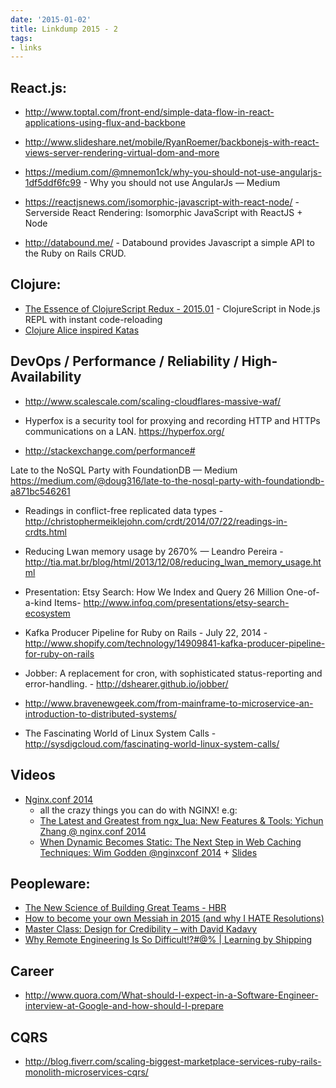 ```yaml
---
date: '2015-01-02'
title: Linkdump 2015 - 2
tags:
- links
---
```





## React.js:

  - http://www.toptal.com/front-end/simple-data-flow-in-react-applications-using-flux-and-backbone

  - http://www.slideshare.net/mobile/RyanRoemer/backbonejs-with-react-views-server-rendering-virtual-dom-and-more

  - https://medium.com/@mnemon1ck/why-you-should-not-use-angularjs-1df5ddf6fc99 - Why you should not use AngularJs — Medium

  - https://reactjsnews.com/isomorphic-javascript-with-react-node/ - Serverside React Rendering: Isomorphic JavaScript with ReactJS + Node


  - http://databound.me/ - Databound provides Javascript a simple API to the Ruby on Rails CRUD.


<!--more-->


## Clojure:
  - [The Essence of ClojureScript Redux - 2015.01](http://swannodette.github.io/2015/01/02/the-essence-of-clojurescript-redux/) - ClojureScript in Node.js REPL with instant code-reloading
  - [Clojure Alice inspired Katas](https://github.com/gigasquid/wonderland-clojure-katas)

## DevOps / Performance / Reliability / High-Availability

  - http://www.scalescale.com/scaling-cloudflares-massive-waf/

  - Hyperfox is a security tool for proxying and recording HTTP and HTTPs communications on a LAN.
  https://hyperfox.org/

  - http://stackexchange.com/performance#

  Late to the NoSQL Party with FoundationDB — Medium
  https://medium.com/@doug316/late-to-the-nosql-party-with-foundationdb-a871bc546261


  - Readings in conflict-free replicated data types - http://christophermeiklejohn.com/crdt/2014/07/22/readings-in-crdts.html


  - Reducing Lwan memory usage by 2670% — Leandro Pereira - http://tia.mat.br/blog/html/2013/12/08/reducing_lwan_memory_usage.html


  - Presentation: Etsy Search: How We Index and Query 26 Million One-of-a-kind Items- http://www.infoq.com/presentations/etsy-search-ecosystem

  - Kafka Producer Pipeline for Ruby on Rails - July 22, 2014 - http://www.shopify.com/technology/14909841-kafka-producer-pipeline-for-ruby-on-rails


  - Jobber: A replacement for cron, with sophisticated status-reporting and error-handling. - http://dshearer.github.io/jobber/

  - http://www.bravenewgeek.com/from-mainframe-to-microservice-an-introduction-to-distributed-systems/
  - The Fascinating World of Linux System Calls - http://sysdigcloud.com/fascinating-world-linux-system-calls/





## Videos
  - [Nginx.conf 2014](https://www.youtube.com/channel/UCy6gt7XvGJ3AGpSon2pS4nQ)
    - all the crazy things you can do with NGINX! e.g:
    - [The Latest and Greatest from ngx_lua: New Features & Tools: Yichun Zhang @ nginx.conf 2014](https://www.youtube.com/watch?v=Z0fQabvVhIk)
    - [When Dynamic Becomes Static: The Next Step in Web Caching Techniques: Wim Godden @nginxconf 2014](https://www.youtube.com/watch?v=OssIuHbgzJY) + [Slides](http://www.slideshare.net/wimg/when-dynamic-becomes-static-the-next-step-in-web-caching-techniques-40608231)


## Peopleware:

  - [The New Science of Building Great Teams - HBR](https://hbr.org/2012/04/the-new-science-of-building-great-teams)
  - [How to become your own Messiah in 2015 (and why I HATE Resolutions)](http://stevecorona.com/how-to-become-your-own-messiah-in-2015)
  - [Master Class: Design for Credibility – with David Kadavy](http://mixergy.com/course-cheat-sheet-design-for-credibility/)
  - [Why Remote Engineering Is So Difficult!?#@% | Learning by Shipping](http://blog.learningbyshipping.com/2014/12/30/why-remote-engineering-is-so-difficult/)


## Career
  - http://www.quora.com/What-should-I-expect-in-a-Software-Engineer-interview-at-Google-and-how-should-I-prepare



## CQRS
  - http://blog.fiverr.com/scaling-biggest-marketplace-services-ruby-rails-monolith-microservices-cqrs/
